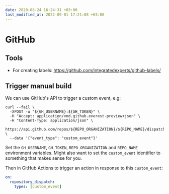 ```yaml
---
date: 2020-08-24 16:24:31 +03:00
last_modified_at: 2022-09-01 17:21:08 +03:00
---
```


# GitHub

## Tools

- For creating labels: <https://github.com/integratedexperts/github-labels/>

## Trigger manual build

We can use GitHub's API to trigger a custom event, e.g:

```
curl --fail \
  -XPOST -u "${GH_USERNAME}:${GH_TOKEN}" \
  -H "Accept: application/vnd.github.everest-preview+json" \
  -H "Content-Type: application/json" \
  https://api.github.com/repos/${REPO_ORGANIZATION}/${REPO_NAME}/dispatches \
  --data '{"event_type": "custom_event"}'
```

Set the `GH_USERNAME`, `GH_TOKEN`, `REPO_ORGANIZATION` and `REPO_NAME` environment variables. Might also want to set the `custom_event` identifier to something that makes sense for you.

Then in GitHub Actions to trigger an action in response to this `custom_event`:

```yaml
on:
  repository_dispatch:
    types: [custom_event]
```
